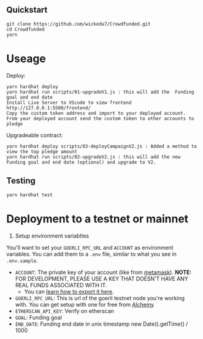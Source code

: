 ## Quickstart

```
git clone https://github.com/wickeda7/Crowdfunded.git
cd Crowdfunded
yarn
```
# Useage

Deploy:

```
yarn hardhat deploy
yarn hardhat run scripts/01-upgradeV1.js : this will add the  Funding goal and end date
Install Live Server to VScode to view frontend http://127.0.0.1:5500/frontend/
Copy the custom token address and import to your deployed account.
From your deployed account send the custom token to other accounts to pledge

```
Upgradeable contract:

```
yarn hardhat deploy scripts/03-deployCampaignV2.js : Added a method to view the top pledge amount
yarn hardhat run scripts/02-upgradeV2.js : this will add the new Funding goal and end date (optional) and upgrade to V2.

```

## Testing

```
yarn hardhat test
```

# Deployment to a testnet or mainnet

1. Setup environment variabltes

You'll want to set your `GOERLI_RPC_URL` and `ACCOUNT` as environment variables. You can add them to a `.env` file, similar to what you see in `.env.sample`.

- `ACCOUNT`: The private key of your account (like from [metamask](https://metamask.io/)). **NOTE:** FOR DEVELOPMENT, PLEASE USE A KEY THAT DOESN'T HAVE ANY REAL FUNDS ASSOCIATED WITH IT.
  - You can [learn how to export it here](https://metamask.zendesk.com/hc/en-us/articles/360015289632-How-to-Export-an-Account-Private-Key).
- `GOERLI_RPC_URL`: This is url of the goerli testnet node you're working with. You can get setup with one for free from [Alchemy](https://alchemy.com/?a=673c802981)
- `ETHERSCAN_API_KEY`: Verify on etherscan
- `GOAL`: Funding goal
- `END_DATE`: Funding end date in unix timestamp new Date().getTime() / 1000
